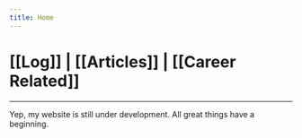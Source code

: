 ```yaml
---
title: Home
---
```

# [[Log]] | [[Articles]] | [[Career Related]] 

---

Yep, my website is still under development. All great things have a beginning. 
